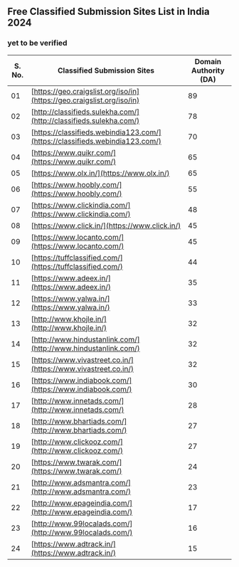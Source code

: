 ##  Free Classified Submission Sites List in India 2024

### yet to be verified

| S. No. | Classified Submission Sites| Domain Authority (DA) |
|--------|-----------------------------------------------------|-----------------------|
| 01     | [https://geo.craigslist.org/iso/in](https://geo.craigslist.org/iso/in) | 89 |
| 02     | [http://classifieds.sulekha.com/](http://classifieds.sulekha.com/)     | 78 |
| 03     | [https://classifieds.webindia123.com/](https://classifieds.webindia123.com/) | 70 |
| 04     | [https://www.quikr.com/](https://www.quikr.com/) | 65|
| 05     | [https://www.olx.in/](https://www.olx.in/) | 65 |
| 06     | [https://www.hoobly.com/](https://www.hoobly.com/) | 55 |
| 07     | [https://www.clickindia.com/](https://www.clickindia.com/) | 48 |
| 08     | [https://www.click.in/](https://www.click.in/) | 45 |
| 09     | [https://www.locanto.com/](https://www.locanto.com/) | 45 |
| 10     | [https://tuffclassified.com/](https://tuffclassified.com/) | 44 |
| 11     | [https://www.adeex.in/](https://www.adeex.in/) | 35 |
| 12     | [https://www.yalwa.in/](https://www.yalwa.in/) | 33 |
| 13     | [http://www.khojle.in/](http://www.khojle.in/) | 32 |
| 14     | [http://www.hindustanlink.com/](http://www.hindustanlink.com/) | 32|
| 15     | [https://www.vivastreet.co.in/](https://www.vivastreet.co.in/) | 32|
| 16     | [https://www.indiabook.com/](https://www.indiabook.com/) | 30  |
| 17     | [http://www.innetads.com/](http://www.innetads.com/) | 28  |
| 18     | [http://www.bhartiads.com/](http://www.bhartiads.com/) | 27|
| 19     | [http://www.clickooz.com/](http://www.clickooz.com/) | 27 |
| 20     | [https://www.twarak.com/](https://www.twarak.com/) | 24|
| 21     | [http://www.adsmantra.com/](http://www.adsmantra.com/) | 23 |
| 22     | [http://www.epageindia.com/](http://www.epageindia.com/) | 17|
| 23     | [http://www.99localads.com/](http://www.99localads.com/) | 16 |
| 24     | [https://www.adtrack.in/](https://www.adtrack.in/) | 15|
